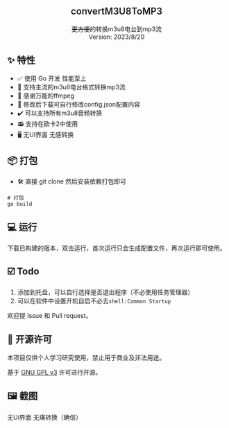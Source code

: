 <h2 align="center" style="font-weight: 600">convertM3U8ToMP3</h2>
<p align="center">
    <s>更方便</s>的转换m3u8电台到mp3流
    <br />
    Version: 2023/8/20
    <!-- <a href="https://music.qier222.com" target="blank"><strong>🌎 访问DEMO</strong></a>  |  
    <a href="#%EF%B8%8F-安装" target="blank"><strong>📦️ 下载安装包</strong></a>  |  
    <a href="https://t.me/yesplaymusic" target="blank"><strong>💬 加入交流群</strong></a>
    <br />
    <br /> -->
  </p>
</p>

## ✨ 特性

- ✅ 使用 Go 开发 性能至上
- 📃 支持主流的m3u8电台格式转换mp3流
- 🧩 感谢万能的ffmpeg
- 💾 修改后下载可自行修改config.json配置内容
- ✔️ 可以支持所有m3u8音频转换
- 📻 支持在欧卡2中使用
- 🖥️ 无UI界面 无感转换

## 📦️ 打包

- 🛠 直接 git clone 然后安装依赖打包即可

```shell
# 打包
go build
```

## 💻 运行

下载已构建的版本，双击运行，首次运行只会生成配置文件，再次运行即可使用。


## ☑️ Todo

1. 添加到托盘，可以自行选择是否退出程序（不必使用任务管理器）
2. 可以在软件中设置开机自启不必去`shell:Common Startup`

欢迎提 Issue 和 Pull request。

## 📜 开源许可

本项目仅供个人学习研究使用，禁止用于商业及非法用途。

基于 [GNU GPL v3](https://www.gnu.org/licenses/gpl-3.0.en.html#license-text) 许可进行开源。

## 🖼️ 截图

无Ui界面 无痛转换（确信）
